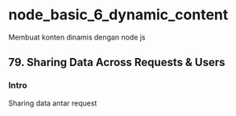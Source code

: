 # node_basic_6_dynamic_content

Membuat konten dinamis dengan node js

## 79. Sharing Data Across Requests & Users

### Intro

Sharing data antar request
